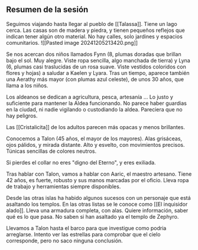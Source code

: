 
## Resumen de la sesión
Seguimos viajando hasta llegar al pueblo de [[Talassa]]. Tiene un lago cerca. Las casas son de madera y piedra, y tienen pequeños reflejos que indican tener algún otro material. No hay calles, solo jardines y espacios comunitarios. 
![[Pasted image 20241205213420.png]]

Se nos acercan dos niños llamados Fynn (8, plumas doradas que brillan bajo el sol. Muy alegre. Viste ropa sencilla, algo manchada de tierra) y Lyna (6, plumas casi traslucidas de un rosa suave. Viste vestidos coloridos con flores y hojas) a saludar a Kaelen y Lyara. Tras un tiempo, aparece también una Aerathy más mayor (con plumas azul celeste), de unos 30 años, que llama a los niños.

Los aldeanos se dedican a agricultura, pesca, artesanía ... Lo justo y suficiente para mantener la Aldea funcionando. No parece haber guardias en la ciudad, ni nadie vigilando o custodiando la aldea. Pareciera que no hay peligros.

Las [[Cristalicita]] de los adultos parecen más opacas y menos brillantes.

Conocemos a Talon (45 años, el mayor de los mayores). Alas grisáceas, ojos pálidos, y mirada distante. Alto y esvelto, con movimientos precisos. Túnicas sencillas de colores neutros.

Si pierdes el collar no eres "digno del Eterno", y eres exiliada. 

Tras hablar con Talon, vamos a hablar con Aaric, el maestro artesano. Tiene 42 años, es fuerte, robusto y sus manos marcadas por el oficio. Lleva ropa de trabajo y herramientas siempre disponibles. 

Desde las otras islas ha habido algunos sucesos con un personaje que está asaltando los templos. En las otras listas se le conoce como [[El inquisidor alado]]. Lleva una armadura completa, con alas. 
Quiere información, saber qué es lo que pasa. No saben si han asaltado ya el templo de Zephyro. 

Llevamos a Talon hasta el barco para que investigue como podria arreglarse. Intento ver las estrellas para comprobar que el cielo corresponde, pero no saco ninguna conclusión. 



